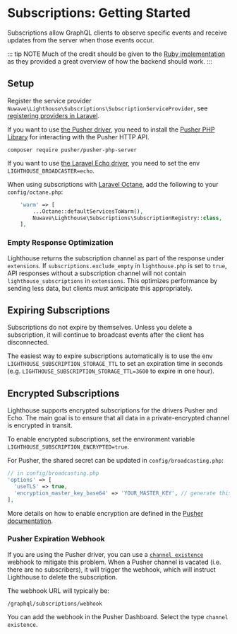 # Subscriptions: Getting Started

Subscriptions allow GraphQL clients to observe specific events
and receive updates from the server when those events occur.

::: tip NOTE
Much of the credit should be given to the [Ruby implementation](https://github.com/rmosolgo/graphql-ruby/blob/master/guides/subscriptions/overview.md) as they provided a great overview of how the backend should work.
:::

## Setup

Register the service provider `Nuwave\Lighthouse\Subscriptions\SubscriptionServiceProvider`,
see [registering providers in Laravel](https://laravel.com/docs/providers#registering-providers).

If you want to use [the Pusher driver](https://laravel.com/docs/11.x/broadcasting#pusher-channels), you need to install the [Pusher PHP Library](https://github.com/pusher/pusher-http-php)
for interacting with the Pusher HTTP API.

    composer require pusher/pusher-php-server

If you want to use [the Laravel Echo driver](https://laravel.com/docs/broadcasting#client-side-installation),
you need to set the env `LIGHTHOUSE_BROADCASTER=echo`.

When using subscriptions with [Laravel Octane](https://laravel.com/docs/octane),
add the following to your `config/octane.php`:

```php
    'warm' => [
        ...Octane::defaultServicesToWarm(),
        Nuwave\Lighthouse\Subscriptions\SubscriptionRegistry::class,
    ],
```

### Empty Response Optimization

Lighthouse returns the subscription channel as part of the response under `extensions`.
If `subscriptions.exclude_empty` in `lighthouse.php` is set to `true`,
API responses without a subscription channel will not contain `lighthouse_subscriptions` in `extensions`.
This optimizes performance by sending less data, but clients must anticipate this appropriately.

## Expiring Subscriptions

Subscriptions do not expire by themselves.
Unless you delete a subscription, it will continue to broadcast events after the client has disconnected.

The easiest way to expire subscriptions automatically is to use the env `LIGHTHOUSE_SUBSCRIPTION_STORAGE_TTL`
to set an expiration time in seconds (e.g. `LIGHTHOUSE_SUBSCRIPTION_STORAGE_TTL=3600` to expire in one hour).

## Encrypted Subscriptions

Lighthouse supports encrypted subscriptions for the drivers Pusher and Echo.
The main goal is to ensure that all data in a private-encrypted channel is encrypted in transit. 

To enable encrypted subscriptions, set the environment variable `LIGHTHOUSE_SUBSCRIPTION_ENCRYPTED=true`.

For Pusher, the shared secret can be updated in `config/broadcasting.php`:

```php
// in config/broadcasting.php
'options' => [
  'useTLS' => true,
  'encryption_master_key_base64' => 'YOUR_MASTER_KEY', // generate this with, e.g. 'openssl rand -base64 32'
],
```

More details on how to enable encryption are defined in the [Pusher documentation](https://pusher.com/docs/channels/using_channels/encrypted-channels).

### Pusher Expiration Webhook

If you are using the Pusher driver, you can use a [`channel existence`](https://pusher.com/docs/channels/server_api/webhooks/#channel-existence-events) webhook to mitigate this problem.
When a Pusher channel is vacated (i.e. there are no subscribers), it will trigger the webhook,
which will instruct Lighthouse to delete the subscription.

The webhook URL will typically be:

```
/graphql/subscriptions/webhook
```

You can add the webhook in the Pusher Dashboard. Select the type `channel existence`.
